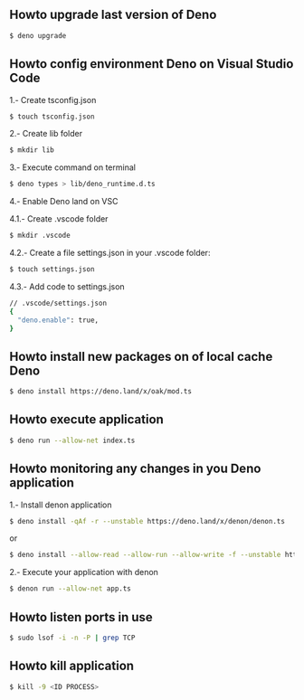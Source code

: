 ## Howto upgrade last version of Deno

```sh
$ deno upgrade
```

## Howto config environment Deno on Visual Studio Code

1.- Create tsconfig.json

```sh
$ touch tsconfig.json
```

2.- Create lib folder

```sh
$ mkdir lib
```

3.- Execute command on terminal
```sh
$ deno types > lib/deno_runtime.d.ts
```
4.- Enable Deno land on VSC

4.1.- Create .vscode folder

```sh
$ mkdir .vscode
```

4.2.- Create a file settings.json in your .vscode folder:

```sh
$ touch settings.json
```

4.3.- Add code to settings.json
```sh
// .vscode/settings.json
{
  "deno.enable": true,
}
```

## Howto install new packages on of local cache Deno
```sh
$ deno install https://deno.land/x/oak/mod.ts
```

## Howto  execute application

```sh
$ deno run --allow-net index.ts
```

## Howto monitoring any changes in you Deno application

1.- Install denon application
```sh
$ deno install -qAf -r --unstable https://deno.land/x/denon/denon.ts
```

or 

```sh
$ deno install --allow-read --allow-run --allow-write -f --unstable https://deno.land/x/denon/denon.ts
```

2.- Execute your application with denon
```sh
$ denon run --allow-net app.ts 
```

## Howto listen ports in use 
```sh
$ sudo lsof -i -n -P | grep TCP
```

## Howto kill application
```sh
$ kill -9 <ID PROCESS>
```